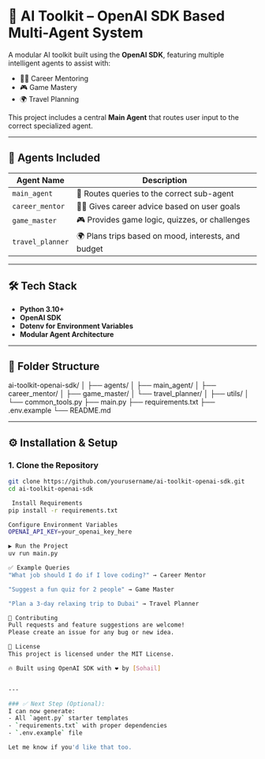 # 🧠 AI Toolkit – OpenAI SDK Based Multi-Agent System

A modular AI toolkit built using the **OpenAI SDK**, featuring multiple intelligent agents to assist with:

- 👨‍💼 Career Mentoring
- 🎮 Game Mastery
- 🌍 Travel Planning

This project includes a central **Main Agent** that routes user input to the correct specialized agent.

---

## 🚀 Agents Included

| Agent Name       | Description                                     |
|------------------|-------------------------------------------------|
| `main_agent`     | 🤖 Routes queries to the correct sub-agent      |
| `career_mentor`  | 👨‍💼 Gives career advice based on user goals     |
| `game_master`    | 🎮 Provides game logic, quizzes, or challenges  |
| `travel_planner` | 🌍 Plans trips based on mood, interests, and budget |

---

## 🛠️ Tech Stack

- **Python 3.10+**
- **OpenAI SDK**
- **Dotenv for Environment Variables**
- **Modular Agent Architecture**

---

## 📁 Folder Structure


ai-toolkit-openai-sdk/
│
├── agents/
│ ├── main_agent/
│ ├── career_mentor/
│ ├── game_master/
│ └── travel_planner/
│
├── utils/
│ └── common_tools.py
├── main.py
├── requirements.txt
├── .env.example
└── README.md


---

## ⚙️ Installation & Setup

### 1. Clone the Repository

```bash
git clone https://github.com/yourusername/ai-toolkit-openai-sdk.git
cd ai-toolkit-openai-sdk

 Install Requirements
pip install -r requirements.txt

Configure Environment Variables
OPENAI_API_KEY=your_openai_key_here

▶️ Run the Project
uv run main.py

✅ Example Queries
"What job should I do if I love coding?" → Career Mentor

"Suggest a fun quiz for 2 people" → Game Master

"Plan a 3-day relaxing trip to Dubai" → Travel Planner

📌 Contributing
Pull requests and feature suggestions are welcome!
Please create an issue for any bug or new idea.

📜 License
This project is licensed under the MIT License.

🔥 Built using OpenAI SDK with ❤️ by [Sohail]


---

### ✅ Next Step (Optional):
I can now generate:
- All `agent.py` starter templates
- `requirements.txt` with proper dependencies
- `.env.example` file

Let me know if you'd like that too.
